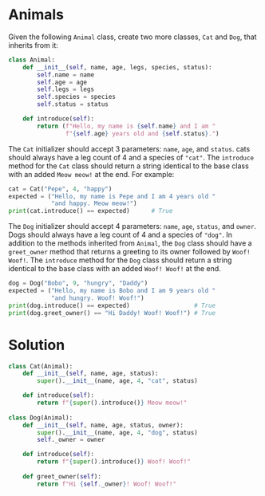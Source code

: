 # Animals

Given the following `Animal` class, create two more classes, `Cat` and `Dog`, that inherits from it:

```python
class Animal:
    def __init__(self, name, age, legs, species, status):
        self.name = name
        self.age = age
        self.legs = legs
        self.species = species
        self.status = status

    def introduce(self):
        return (f"Hello, my name is {self.name} and I am "
                f"{self.age} years old and {self.status}.")
```

The `Cat` initializer should accept 3 parameters: `name`, `age`, and `status`. cats should always have a leg count of 4 and a species of `"cat"`. The `introduce` method for the `Cat` class should return a string identical to the base class with an added `Meow meow!` at the end. For example:

```python
cat = Cat("Pepe", 4, "happy")
expected = ("Hello, my name is Pepe and I am 4 years old "
            "and happy. Meow meow!")
print(cat.introduce() == expected)      # True
```

The `Dog` initializer should accept 4 parameters: `name`, `age`, `status`, and `owner`. Dogs should always have a leg count of 4 and a species of `"dog"`. In addition to the methods inherited from `Animal`, the `Dog` class should have a `greet_owner` method that returns a greeting to its owner followed by `Woof! Woof!`. The `introduce` method for the `Dog` class should return a string identical to the base class with an added `Woof! Woof!` at the end.

```python
dog = Dog("Bobo", 9, "hungry", "Daddy")
expected = ("Hello, my name is Bobo and I am 9 years old "
            "and hungry. Woof! Woof!")
print(dog.introduce() == expected)                  # True
print(dog.greet_owner() == "Hi Daddy! Woof! Woof!") # True
```

# Solution

```python
class Cat(Animal):
    def __init__(self, name, age, status):
        super().__init__(name, age, 4, "cat", status)

    def introduce(self):
        return f"{super().introduce()} Meow meow!"
    
class Dog(Animal):
    def __init__(self, name, age, status, owner):
        super().__init__(name, age, 4, "dog", status)
        self._owner = owner

    def introduce(self):
        return f"{super().introduce()} Woof! Woof!"
    
    def greet_owner(self):
        return f"Hi {self._owner}! Woof! Woof!"
```
